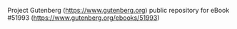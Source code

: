 Project Gutenberg (https://www.gutenberg.org) public repository for
eBook #51993 (https://www.gutenberg.org/ebooks/51993)
